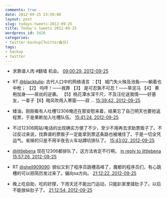 ```yaml
---
comments: true
date: 2012-09-25 23:59:00
layout: post
slug: todays-tweets-2012-09-25
title: Today's tweets 2012-09-25
wordpress_id: 3426
categories:
- twitter-backup[Twitter备份]
tags:
- backup
- twitter
---
```





  * 求靠谱人肉 #翻墙 机会。 [09:00:29, 2012-09-25](http://twitter.com/gfrog/statuses/250399339044823041)





  * RT [@blacktulip](http://twitter.com/blacktulip): 古代人口中的网络语言 ：【1】 城门失火殃及池鱼——躺着也中枪； 【2】 呜呼！——我靠 【3】 是可忍孰不可忍！——草泥马 【4】 黄袍加身——屌丝的逆袭。 【5】桃花潭水深千尺，不及汪伦送我情——好基友，一辈子【6】暗风吹雨入寒窗——寂 ... [15:39:42, 2012-09-25](http://twitter.com/gfrog/statuses/250499807238557696)





  * 矮油，刚刚看有人吐槽12306俺还在那安慰来着，结果忘了自己明天也要抢返程票，于是果断加入吐槽队伍。 [15:41:24, 2012-09-25](http://twitter.com/gfrog/statuses/250500234491338752)





  * 不过12306网站/电话的出现确实方便了不少，至少不用再去求助票贩子了。不过反过来说，找靠谱的票贩子一定能拿到票这条路也被堵住了。于是一切全凭运气。省掉的只是不用半夜去火车站蹲坑排队了。 [15:43:02, 2012-09-25](http://twitter.com/gfrog/statuses/250500644866240512)





  * [@littlebena](http://twitter.com/littlebena) 现在12306都排队了，这方法肯定不行啊。 [in reply to littlebena](http://twitter.com/littlebena/statuses/250503793576378368) [15:57:26, 2012-09-25](http://twitter.com/gfrog/statuses/250504268535193600)





  * RT [@shell909090](http://twitter.com/shell909090): 貌似又到了程序员跳槽高峰了，魔都的程序员们，有心跳槽的可以把简历发过来了。偏向sa方向。 [21:12:22, 2012-09-25](http://twitter.com/gfrog/statuses/250583523809951744)





  * 晚上吃自助，吃的好撑，下雨天还不能出门运动，只能趴家里揉肚子了。以后不能放纵肚子了。 [21:12:54, 2012-09-25](http://twitter.com/gfrog/statuses/250583657423699968)




